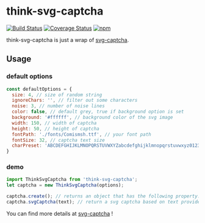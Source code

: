 # think-svg-captcha
[![Build Status](https://travis-ci.org/thinkjs/think-svg-captcha.svg?branch=master)](https://travis-ci.org/thinkjs/think-svg-captcha)
[![Coverage Status](https://coveralls.io/repos/github/thinkjs/think-svg-captcha/badge.svg?branch=master)](https://coveralls.io/github/thinkjs/think-svg-captcha?branch=master)
[![npm](https://img.shields.io/npm/v/think-svg-captcha.svg?style=flat-square)](https://www.npmjs.com/package/think-svg-captcha)


think-svg-captcha is just a wrap of [svg-captcha](https://github.com/lemonce/svg-captcha).


## Usage

### default options
```js
const defaultOptions = {
  size: 4, // size of random string
  ignoreChars: '', // filter out some characters
  noise: 3, // number of noise lines
  color: false, // default grey, true if background option is set
  background: '#ffffff', // background color of the svg image
  width: 150, // width of captcha
  height: 50, // height of captcha
  fontPath: './fonts/Comismsh.ttf', // your font path
  fontSize: 32, // captcha text size
  charPreset: 'ABCDEFGHIJKLMNOPQRSTUVWXYZabcdefghijklmnopqrstuvwxyz0123456789' // random character preset
}
```

### demo

```js
import ThinkSvgCaptcha from 'think-svg-captcha';
let captcha = new ThinkSvgCaptcha(options);

captcha.create(); // returns an object that has the following property: {data: 'svg path data', text: 'captcha text'}
captcha.svgCaptcha(text); // return a svg captcha based on text provided.

```

You can find more details at [svg-captcha](https://github.com/lemonce/svg-captcha) !
